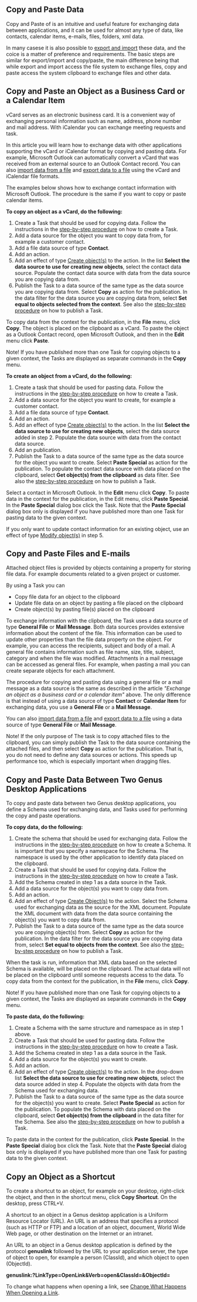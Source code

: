## Copy and Paste Data

Copy and Paste of is an intuitive and useful feature for exchanging data between applications, and it can be used for almost any type of data, like contacts, calendar items, e-mails, files, folders, xml data.

In many casese it is also possible to [export and import](export-and-import-data.md "Export and Import Data") these data, and the coice is a matter of preference and requirements. The basic steps are similar for export/import and copy/paste, the main difference being that while export and import access the file system to exchange files, copy and paste access the system clipboard to exchange files and other data.


## Copy and Paste an Object as a Business Card or a Calendar Item

vCard serves as an electronic business card. It is a convenient way of exchanging personal information such as name, address, phone number and mail address. With iCalendar you can exchange meeting requests and task.

In this article you will learn how to exchange data with other applications supporting the vCard or iCalendar format by copying and pasting data. For example, Microsoft Outlook can automatically convert a vCard that was received from an external source to an Outlook Contact record. You can also [import data from a file](export-and-import-data.md "Import Data") and [export data to a file](export-and-import-data.md "Export Data") using the vCard and iCalendar file formats.

The examples below shows how to exchange contact information with Microsoft Outlook. The procedure is the same if you want to copy or paste calendar items.

**To copy an object as a vCard, do the following:**

1.  Create a Task that should be used for copying data. Follow the instructions in the [step-by-step procedure](../../defining-an-app-model/tasks.md "Tasks") on how to create a Task.
2.  Add a data source for the object you want to copy data from, for example a customer contact.
3.  Add a file data source of type **Contact**.
4.  Add an action.
5.  Add an effect of type [Create object(s)](../../defining-an-app-model/action-orchestration/actions/effects/create-objects-and-modify-objects.md "Create Objects and Modify Objects") to the action. In the list **Select the data source to use for creating new objects**, select the contact data source. Populate the contact data source with data from the data source you are copying data from.
6.  Publish the Task to a data source of the same type as the data source you are copying data from. Select **Copy** as action for the publication. In the data filter for the data source you are copying data from, select **Set equal to objects selected from the context**. See also the [step-by-step procedure](../../defining-an-app-model/tasks.md "Publish a Task") on how to publish a Task.

To copy data from the context for the publication, in the **File** menu, click **Copy**. The object is placed on the clipboard as a vCard. To paste the object as a Outlook Contact record, open Microsoft Outlook, and then in the **Edit** menu click **Paste**.

Note! If you have published more than one Task for copying objects to a given context, the Tasks are displayed as separate commands in the **Copy** menu.

**To create an object from a vCard, do the following:**

1.  Create a task that should be used for pasting data. Follow the instructions in the [step-by-step procedure](../../defining-an-app-model/tasks.md "Tasks") on how to create a Task.
2.  Add a data source for the object you want to create, for example a customer contact.
3.  Add a file data source of type **Contact**.
4.  Add an action.
5.  Add an effect of type [Create object(s)](../../defining-an-app-model/action-orchestration/actions/effects/create-objects-and-modify-objects.md "Create Objects and Modify Objects") to the action. In the list **Select the data source to use for creating new objects**, select the data source added in step 2\. Populate the data source with data from the contact data source.
6.  Add an publication.
7.  Publish the Task to a data source of the same type as the data source for the object you want to create. Select **Paste Special** as action for the publication. To populate the contact data source with data placed on the clipboard, select **Get object(s) from the clipboard** as data filter. See also the [step-by-step procedure](../../defining-an-app-model/tasks.md "Publish a Task") on how to publish a Task.

Select a contact in Microsoft Outlook. In the **Edit** menu click **Copy**. To paste data in the context for the publication, in the Edit menu, click **Paste Special**. In the **Paste Special** dialog box click the Task. Note that the **Paste Special** dialog box only is displayed if you have published more than one Task for pasting data to the given context.

If you only want to update contact information for an existing object, use an effect of type [Modify object(s)](../../defining-an-app-model/action-orchestration/actions/effects/create-objects-and-modify-objects.md "Create Objects and Modify Objects") in step 5.



## Copy and Paste Files and E-mails

Attached object files is provided by objects containing a property for storing file data. For example documents related to a given project or customer.

By using a Task you can

*   Copy file data for an object to the clipboard
*   Update file data on an object by pasting a file placed on the clipboard
*   Create object(s) by pasting file(s) placed on the clipboard

To exchange information with the clipboard, the Task uses a data source of type **General File** or **Mail Message**. Both data sources provides extensive information about the content of the file. This information can be used to update other properties than the file data property on the object. For example, you can access the recipients, subject and body of a mail. A general file contains information such as file name, size, title, subject, category and when the file was modified. Attachments in a mail message can be accessed as general files. For example, when pasting a mail you can create separate objects for each attachment.

The procedure for copying and pasting data using a general file or a mail message as a data source is the same as described in the article _"Exchange an object as a business card or a calendar item"_ above. The only difference is that instead of using a data source of type **Contact** or **Calendar Item** for exchanging data, you use a **General File** or a **Mail Message**.

You can also [import data from a file](export-and-import-data.md "Import Data") and [export data to a file](export-and-import-data.md "Export Data") using a data source of type **General File** or **Mail Message**.

Note! If the only purpose of The task is to copy attached files to the clipboard, you can simply publish the Task to the data source containing the attached files, and then select **Copy** as action for the publication. That is, you do not need to define any data sources or actions. This speeds up performance too, which is especially important when dragging files.



## Copy and Paste Data Between Two Genus Desktop Applications

To copy and paste data between two Genus desktop applications, you define a Schema used for exchanging data, and Tasks used for performing the copy and paste operations.

**To copy data, do the following:**

1.  Create the schema that should be used for exchanging data. Follow the instructions in the [step-by-step procedure](../../defining-an-app-model/schemas.md) on how to create a Schema. It is important that you specify a namespace for the Schema. The namespace is used by the other application to identify data placed on the clipboard.
2.  Create a Task that should be used for copying data. Follow the instructions in the [step-by-step procedure](../../defining-an-app-model/tasks.md) on how to create a Task.
3.  Add the Schema created in step 1 as a data source in the Task.
4.  Add a data source for the object(s) you want to copy data from.
5.  Add an action.
6.  Add an effect of type [Create Object(s)](../../defining-an-app-model/action-orchestration/actions/effects/create-objects-and-modify-objects.md) to the action. Select the Schema used for exchanging data as the source for the XML document. Populate the XML document with data from the data source containing the object(s) you want to copy data from.
7.  Publish the Task to a data source of the same type as the data source you are copying object(s) from. Select **Copy** as action for the publication. In the data filter for the data source you are copying data from, select **Set equal to objects from the context**. See also the [step-by-step procedure](../../defining-an-app-model/tasks.md) on how to publish a Task.

When the task is run, information that XML data based on the selected Schema is available, will be placed on the clipboard. The actual data will not be placed on the clipboard until someone requests access to the data. To copy data from the context for the publication, in the **File** menu, click **Copy**.

Note! If you have published more than one Task for copying objects to a given context, the Tasks are displayed as separate commands in the **Copy** menu.

**To paste data, do the following:**

1.  Create a Schema with the same structure and namespace as in step 1 above.
2.  Create a Task that should be used for pasting data. Follow the instructions in the [step-by-step procedure](../../defining-an-app-model/tasks.md) on how to create a Task.
3.  Add the Schema created in step 1 as a data source in the Task.
4.  Add a data source for the object(s) you want to create.
5.  Add an action.
6.  Add an effect of type [Create object(s)](../../defining-an-app-model/action-orchestration/actions/effects/create-objects-and-modify-objects.md) to the action. In the drop-down list **Select the data source to use for creating new objects**, select the data source added in step 4\. Populate the objects with data from the Schema used for exchanging data.
7.  Publish the Task to a data source of the same type as the data source for the object(s) you want to create. Select **Paste Special** as action for the publication. To populate the Schema with data placed on the clipboard, select **Get object(s) from the clipboard** in the data filter for the Schema. See also the [step-by-step procedure](../../defining-an-app-model/tasks.md) on how to publish a Task.

To paste data in the context for the publication, click **Paste Special**. In the **Paste Special** dialog box click the Task. Note that the **Paste Special** dialog box only is displayed if you have published more than one Task for pasting data to the given context.



## Copy an Object as a Shortcut

To create a shortcut to an object, for example on your desktop, right-click the object, and then in the shortcut menu, click **Copy Shortcut**. On the desktop, press CTRL+V.

A shortcut to an object in a Genus desktop application is a Uniform Resource Locator (URL). An URL is an address that specifies a protocol (such as HTTP or FTP) and a location of an object, document, World Wide Web page, or other destination on the Internet or an intranet.

An URL to an object in a Genus desktop application is defined by the protocol **genuslink** followed by the URL to your application server, the type of object to open, for example a person (ClassId), and which object to open (ObjectId).

**genuslink:_<application-server-url>_?LinkType=OpenLink&Verb=open&ClassId=_<a-class-id>_&ObjectId=_<an-object-id>_**

To change what happens when opening a link, see [Change What Happens When Opening a Link](../../../users/navigate-view-modify-and-control/personalize-your-genus-desktop.md).

